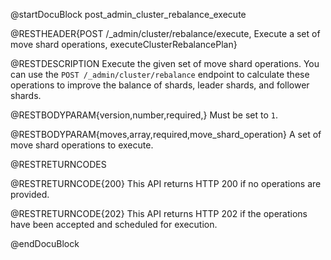 
@startDocuBlock post_admin_cluster_rebalance_execute

@RESTHEADER{POST /_admin/cluster/rebalance/execute, Execute a set of move shard operations, executeClusterRebalancePlan}

@RESTDESCRIPTION
Execute the given set of move shard operations. You can use the
`POST /_admin/cluster/rebalance` endpoint to calculate these operations to improve
the balance of shards, leader shards, and follower shards.

@RESTBODYPARAM{version,number,required,}
Must be set to `1`.

@RESTBODYPARAM{moves,array,required,move_shard_operation}
A set of move shard operations to execute.

@RESTRETURNCODES

@RESTRETURNCODE{200}
This API returns HTTP 200 if no operations are provided.

@RESTRETURNCODE{202}
This API returns HTTP 202 if the operations have been accepted and scheduled for execution.

@endDocuBlock
